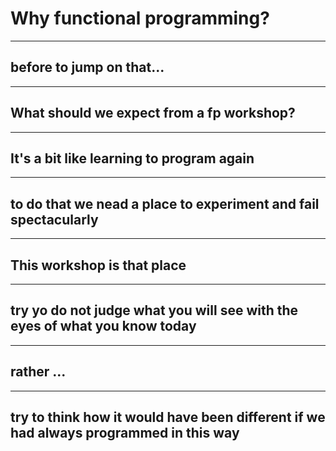 # Why functional programming?

---
## before to jump on that...

---
## What should we expect from a fp workshop?

---
## It's a bit like learning to program again

---
## to do that we nead a place to experiment and fail spectacularly

---
## This workshop **is** that place

---
## try yo do not judge what you will see with the eyes of what you know today

---
## rather ...

---
## try to think how it would have been different if we had always programmed in this way

